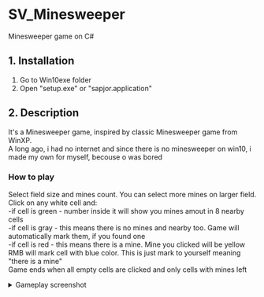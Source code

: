 # SV_Minesweeper
Minesweeper game on C#

## 1. Installation

1. Go to Win10exe folder
2. Open "setup.exe" or "sapjor.application"

## 2. Description

It's a Minesweeper game, inspired by classic Minesweeper game from WinXP.<br>
A long ago, i had no internet and since there is no minesweeper on win10, i made my own for myself, becouse o was bored

### How to play
Select field size and mines count.
You can select more mines on larger field.<br>
Click on any white cell and:<br>
-if cell is green - number inside it will show you mines amout in 8 nearby cells <br>
-if cell is gray - this means there is no mines and nearby too. Game will automatically mark them, if you found one<br>
-if cell is red - this means there is a mine. Mine you clicked will be yellow <br>
RMB will mark cell with blue color. This is just mark to yourself meaning "there is a mine"<br>
Game ends when all empty cells are clicked and only cells with mines left
<details>
  <summary>Gameplay screenshot</summary>
  
  ![Sample gameplay](https://i.imgur.com/Gh8gkee.png)
  
</details>

